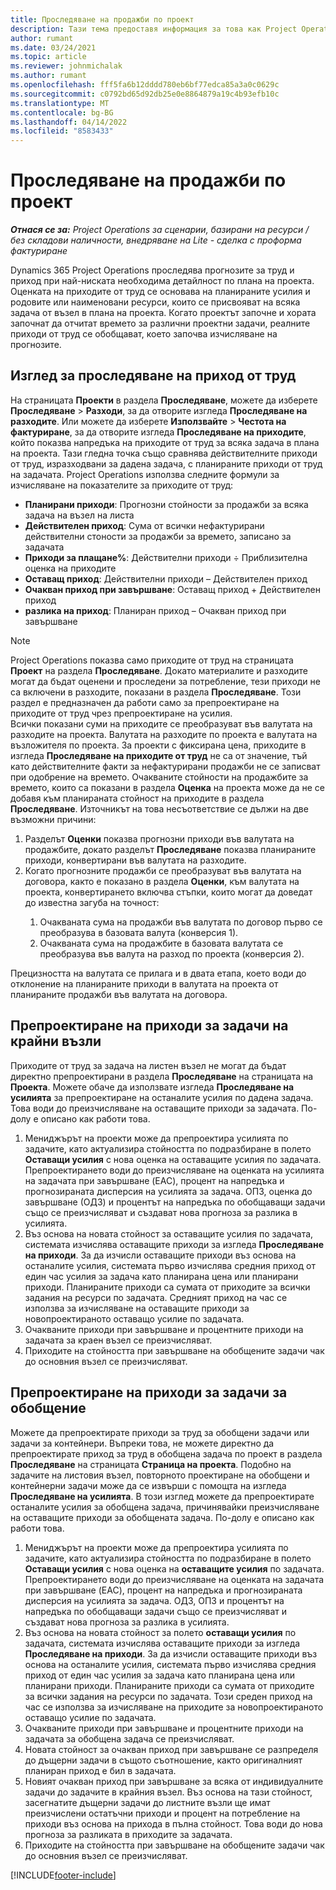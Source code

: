 ```yaml
---
title: Проследяване на продажби по проект
description: Тази тема предоставя информация за това как Project Operations проследява напредъка спрямо приходите от труд за даден проект.
author: rumant
ms.date: 03/24/2021
ms.topic: article
ms.reviewer: johnmichalak
ms.author: rumant
ms.openlocfilehash: fff5fa6b12dddd780eb6bf77edca85a3a0c0629c
ms.sourcegitcommit: c0792bd65d92db25e0e8864879a19c4b93efb10c
ms.translationtype: MT
ms.contentlocale: bg-BG
ms.lasthandoff: 04/14/2022
ms.locfileid: "8583433"
---
```

# <a name="project-sales-tracking"></a>Проследяване на продажби по проект

_**Отнася се за:** Project Operations за сценарии, базирани на ресурси / без складови наличности, внедряване на Lite - сделка с проформа фактуриране_

Dynamics 365 Project Operations проследява прогнозите за труд и приход при най-ниската необходима детайлност по плана на проекта. Оценката на приходите от труд се основава на планираните усилия и родовите или наименовани ресурси, които се присвояват на всяка задача от възел в плана на проекта. Когато проектът започне и хората започнат да отчитат времето за различни проектни задачи, реалните приходи от труд се обобщават, което започва изчисляване на прогнозите.

## <a name="labor-revenue-tracking-view"></a>Изглед за проследяване на приход от труд

На страницата **Проекти** в раздела **Проследяване**, можете да изберете **Проследяване** > **Разходи**, за да отворите изгледа **Проследяване на разходите**. Или можете да изберете **Използвайте** > **Честота на фактуриране**, за да отворите изгледа **Проследяване на приходите**, който показва напредъка на приходите от труд за всяка задача в плана на проекта. Тази гледна точка също сравнява действителните приходи от труд, изразходвани за дадена задача, с планираните приходи от труд на задачата. Project Operations използва следните формули за изчисляване на показателите за приходите от труд:

- **Планирани приходи**: Прогнозни стойности за продажби за всяка задача на възел на листа
- **Действителен приход**: Сума от всички нефактурирани действителни стоности за продажби за времето, записано за задачата
- **Приходи за плащане%**: Действителни приходи ÷ Приблизителна оценка на приходите
- **Оставащ приход**: Действителни приходи – Действителен приход
- **Очакван приход при завършване**: Оставащ приход + Действителен приход
- **разлика на приход**: Планиран приход – Очакван приход при завършване


> [!NOTE]
> Project Operations показва само приходите от труд на страницата **Проект** на раздела **Проследяване**. Докато материалите и разходите могат да бъдат оценени и проследени за потребление, тези приходи не са включени в разходите, показани в раздела **Проследяване**. Този раздел е предназначен да работи само за препроектиране на приходите от труд чрез препроектиране на усилия.  
> Всички показани суми на приходите се преобразуват във валутата на разходите на проекта. Валутата на разходите по проекта е валутата на възложителя по проекта. За проекти с фиксирана цена, приходите в изгледа **Проследяване на приходите от труд** не са от значение, тъй като действителните факти за нефактурирани продажби не се записват при одобрение на времето.
> Очакваните стойности на продажбите за времето, които са показани в раздела **Оценка** на проекта може да не се добавя към планираната стойност на приходите в раздела **Проследяване**. Източникът на това несъответствие се дължи на две възможни причини:
><ol>
   ><li> Разделът <b>Оценки</b> показва прогнозни приходи във валутата на продажбите, докато разделът <b>Проследяване</b> показва планираните приходи, конвертирани във валутата на разходите. </li>
   ><li> Когато прогнозните продажби се преобразуват във валутата на договора, както е показано в раздела <b>Оценки</b>, към валутата на проекта, конвертирането включва стъпки, които могат да доведат до известна загуба на точност: </li>
><ol>
><li> Очакваната сума на продажби във валутата по договор първо се преобразува в базовата валута (конверсия 1).</li>
><li> Очакваната сума на продажбите в базовата валутата се преобразува във валута на разход по проекта (конверсия 2). </li>
></ol>
></ol>
> Прецизността на валутата се прилага и в двата етапа, което води до отклонение на планираните приходи в валутата на проекта от планираните продажби във валутата на договора.
   

## <a name="reprojecting-revenues-on-leaf-node-tasks"></a>Препроектиране на приходи за задачи на крайни възли

Приходите от труд за задача на листен възел не могат да бъдат директно препроектирани в раздела **Проследяване** на страницата на **Проекта**. Можете обаче да използвате изгледа **Проследяване на усилията** за препроектиране на останалите усилия по дадена задача. Това води до преизчисляване на оставащите приходи за задачата. По-долу е описано как работи това.

1. Мениджърът на проекти може да препроектира усилията по задачите, като актуализира стойността по подразбиране в полето **Оставащи усилия** с нова оценка на оставащите усилия по задачата. Препроектирането води до преизчисляване на оценката на усилията на задачата при завършване (EAC), процент на напредъка и прогнозираната дисперсия на усилията за задача. ОПЗ, оценка до завършване (ОДЗ) и процентът на напредъка по обобщаващи задачи също се преизчисляват и създават нова прогноза за разлика в усилията.
2. Въз основа на новата стойност за оставащите усилия по задачата, системата изчислява оставащите приходи за изгледа **Проследяване на приходи**. За да изчисли оставащите приходи въз основа на останалите усилия, системата първо изчислява средния приход от един час усилия за задача като планирана цена или планирани приходи. Планираните приходи са сумата от приходите за всички задания на ресурси по задачата. Средният приход на час се използва за изчисляване на оставащите приходи за новопроектираното оставащо усилие по задачата.
3. Очакваните приходи при завършване и процентните приходи на задачата за краен възел се преизчисляват.
4. Приходите на стойността при завършване на обобщените задачи чак до основния възел се преизчисляват.

## <a name="reprojecting-revenues-on-summary-tasks"></a>Препроектиране на приходи за задачи за обобщение

Можете да препроектирате приходи за труд за обобщени задачи или задачи за контейнери. Въпреки това, не можете директно да препроектирате приход за труд в обобщена задача по проект в раздела **Проследяване** на страницата **Страница на проекта**. Подобно на задачите на листовия възел, повторното проектиране на обобщени и контейнерни задачи може да се извърши с помощта на изгледа **Проследяване на усилията**. В този изглед можете да препроектирате останалите усилия за обобщена задача, причинявайки преизчисляване на оставащите приходи за обобщената задача. По-долу е описано как работи това.

1. Мениджърът на проекти може да препроектира усилията по задачите, като актуализира стойността по подразбиране в полето **Оставащи усилия** с нова оценка на **оставащите усилия** по задачата. Препроектирането води до преизчисляване на оценката на задачата при завършване (EAC), процент на напредъка и прогнозираната дисперсия на усилията за задача. ОДЗ, ОПЗ и процентът на напредъка по обобщаващи задачи също се преизчисляват и създават нова прогноза за разлика в усилията.
2. Въз основа на новата стойност за полето **оставащи усилия** по задачата, системата изчислява оставащите приходи за изгледа **Проследяване на приходи**. За да изчисли оставащите приходи въз основа на останалите усилия, системата първо изчислява средния приход от един час усилия за задача като планирана цена или планирани приходи. Планираните приходи са сумата от приходите за всички задания на ресурси по задачата. Този среден приход на час се използва за изчисляване на приходите за новопроектираното оставащо усилие по задачата.
3. Очакваните приходи при завършване и процентните приходи на задачата за обобщена задача се преизчисляват.
4. Новата стойност за очакван приход при завършване се разпределя до дъщерни задачи в същото съотношение, както оригиналният планиран приход е бил в задачата.
5. Новият очакван приход при завършване за всяка от индивидуалните задачи до задачите в крайния възел. Въз основа на тази стойност, засегнатите дъщерни задачи до листните възли ще имат преизчислени остатъчни приходи и процент на потребление на приходи въз основа на прихода в пълна стойност. Това води до нова прогноза за разликата в приходите за задачата. 
6. Приходите на стойността при завършване на обобщените задачи чак до основния възел се преизчисляват.


[!INCLUDE[footer-include](../includes/footer-banner.md)]


